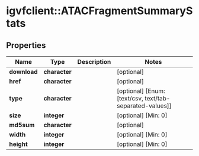 # igvfclient::ATACFragmentSummaryStats



## Properties
Name | Type | Description | Notes
------------ | ------------- | ------------- | -------------
**download** | **character** |  | [optional] 
**href** | **character** |  | [optional] 
**type** | **character** |  | [optional] [Enum: [text/csv, text/tab-separated-values]] 
**size** | **integer** |  | [optional] [Min: 0] 
**md5sum** | **character** |  | [optional] 
**width** | **integer** |  | [optional] [Min: 0] 
**height** | **integer** |  | [optional] [Min: 0] 


